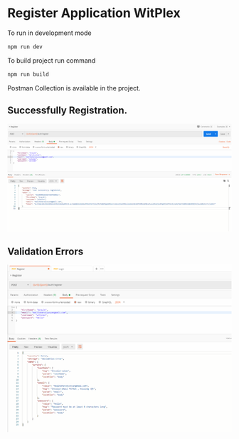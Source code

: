 # Register Application WitPlex

To run in development mode

```bash
npm run dev
```

To build project run command

```bash
npm run build
```



Postman Collection is available in the project.



## **Successfully Registration.**

![](https://github.com/mailtoharutyunyan/WitPlex/blob/master/images/witplex-succsess-case.png)

## **Validation Errors**

![](https://github.com/mailtoharutyunyan/WitPlex/blob/master/images/witplex-valid-error.png)
